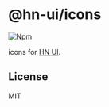 # @hn-ui/icons

[![Npm](https://img.shields.io/npm/v/@hn-ui/icons)](https://www.npmjs.com/package/@hn-ui/icons)

icons for [HN UI](https://hn-ui.com).

## License

MIT
